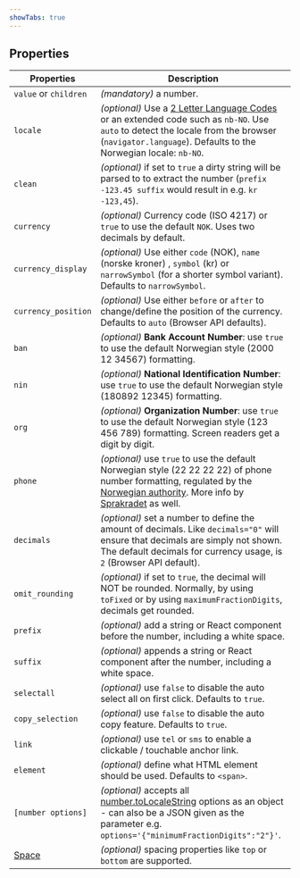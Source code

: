 ```yaml
---
showTabs: true
---
```


## Properties

| Properties                                  | Description                                                                                                                                                                                                                                                                                   |
| ------------------------------------------- | --------------------------------------------------------------------------------------------------------------------------------------------------------------------------------------------------------------------------------------------------------------------------------------------- |
| `value` or `children`                       | _(mandatory)_ a number.                                                                                                                                                                                                                                                                       |
| `locale`                                    | _(optional)_ Use a [2 Letter Language Codes](https://www.sitepoint.com/iso-2-letter-language-codes/) or an extended code such as `nb-NO`. Use `auto` to detect the locale from the browser (`navigator.language`). Defaults to the Norwegian locale: `nb-NO`.                                 |
| `clean`                                     | _(optional)_ if set to `true` a dirty string will be parsed to to extract the number (`prefix -123.45 suffix` would result in e.g. `kr -123,45`).                                                                                                                                             |
| `currency`                                  | _(optional)_ Currency code (ISO 4217) or `true` to use the default `NOK`. Uses two decimals by default.                                                                                                                                                                                       |
| `currency_display`                          | _(optional)_ Use either `code` (NOK), `name` (norske kroner) , `symbol` (kr) or `narrowSymbol` (for a shorter symbol variant). Defaults to `narrowSymbol`.                                                                                                                                    |
| `currency_position`                         | _(optional)_ Use either `before` or `after` to change/define the position of the currency. Defaults to `auto` (Browser API defaults).                                                                                                                                                         |
| `ban`                                       | _(optional)_ **Bank Account Number**: use `true` to use the default Norwegian style (2000 12 34567) formatting.                                                                                                                                                                               |
| `nin`                                       | _(optional)_ **National Identification Number**: use `true` to use the default Norwegian style (180892 12345) formatting.                                                                                                                                                                     |
| `org`                                       | _(optional)_ **Organization Number**: use `true` to use the default Norwegian style (123 456 789) formatting. Screen readers get a digit by digit.                                                                                                                                            |
| `phone`                                     | _(optional)_ use `true` to use the default Norwegian style (22 22 22 22) of phone number formatting, regulated by the [Norwegian authority](https://lovdata.no/forskrift/2004-02-16-426/§16). More info by [Sprakradet](https://www.sprakradet.no/sprakhjelp/Skriveregler/Dato/#tlf) as well. |
| `decimals`                                  | _(optional)_ set a number to define the amount of decimals. Like `decimals="0"` will ensure that decimals are simply not shown. The default decimals for currency usage, is `2` (Browser API default).                                                                                        |
| `omit_rounding`                             | _(optional)_ if set to `true`, the decimal will NOT be rounded. Normally, by using `toFixed` or by using `maximumFractionDigits`, decimals get rounded.                                                                                                                                       |
| `prefix`                                    | _(optional)_ add a string or React component before the number, including a white space.                                                                                                                                                                                                      |
| `suffix`                                    | _(optional)_ appends a string or React component after the number, including a white space.                                                                                                                                                                                                   |
| `selectall`                                 | _(optional)_ use `false` to disable the auto select all on first click. Defaults to `true`.                                                                                                                                                                                                   |
| `copy_selection`                            | _(optional)_ use `false` to disable the auto copy feature. Defaults to `true`.                                                                                                                                                                                                                |
| `link`                                      | _(optional)_ use `tel` or `sms` to enable a clickable / touchable anchor link.                                                                                                                                                                                                                |
| `element`                                   | _(optional)_ define what HTML element should be used. Defaults to `<span>`.                                                                                                                                                                                                                   |
| `[number options]`                          | _(optional)_ accepts all [number.toLocaleString](https://developer.mozilla.org/en-US/docs/Web/JavaScript/Reference/Global_Objects/Number/toLocaleString) options as an object - can also be a JSON given as the parameter e.g. `options='{"minimumFractionDigits":"2"}'`.                     |
| [Space](/uilib/components/space/properties) | _(optional)_ spacing properties like `top` or `bottom` are supported.                                                                                                                                                                                                                         |

<!-- 40 00 00 00–49 99 99 99: 8-sifrede nummer for landmobile tjenester -->
